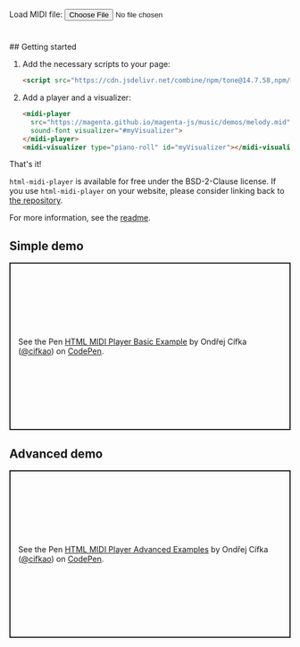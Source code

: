 ---
---

<div>
<midi-visualizer type="piano-roll" id="mainVisualizer" src="https://cdn.jsdelivr.net/gh/cifkao/html-midi-player@2b12128/jazz.mid"></midi-visualizer>
<midi-player src="https://cdn.jsdelivr.net/gh/cifkao/html-midi-player@2b12128/jazz.mid" sound-font visualizer="#mainVisualizer" id="mainPlayer">
</midi-player>
</div>

<p>
<label for="midiFile">Load MIDI file:</label>
<input type="file" id="midiFile" name="midiFile" accept="audio/midi, audio/x-midi">
</p>

<div markdown="1" style="margin-top: 5ex;">
## Getting started

1. Add the necessary scripts to your page:

   ```html
   <script src="https://cdn.jsdelivr.net/combine/npm/tone@14.7.58,npm/@magenta/music@1.22.1/es6/core.js,npm/focus-visible@5,npm/html-midi-player@1.4.0"></script>
   ```

2. Add a player and a visualizer:

   ```html
   <midi-player
     src="https://magenta.github.io/magenta-js/music/demos/melody.mid"
     sound-font visualizer="#myVisualizer">
   </midi-player>
   <midi-visualizer type="piano-roll" id="myVisualizer"></midi-visualizer>
   ```

That's it!

`html-midi-player` is available for free under the BSD-2-Clause license.
If you use `html-midi-player` on your website, please consider linking back to [the repository](https://github.com/cifkao/html-midi-player/).

For more information, see the [readme](https://github.com/cifkao/html-midi-player#readme).

## Simple demo

<p class="codepen" data-height="300" data-default-tab="html,result" data-slug-hash="WNwpLzL" data-user="cifkao" style="height: 300px; box-sizing: border-box; display: flex; align-items: center; justify-content: center; border: 2px solid; margin: 1em 0; padding: 1em;">
  <span>See the Pen <a href="https://codepen.io/cifkao/pen/WNwpLzL">
  HTML MIDI Player Basic Example</a> by Ondřej Cífka (<a href="https://codepen.io/cifkao">@cifkao</a>)
  on <a href="https://codepen.io">CodePen</a>.</span>
</p>


## Advanced demo

<p class="codepen" data-height="300" data-default-tab="html,result" data-slug-hash="GRZxqZN" data-user="cifkao" style="height: 300px; box-sizing: border-box; display: flex; align-items: center; justify-content: center; border: 2px solid; margin: 1em 0; padding: 1em;">
  <span>See the Pen <a href="https://codepen.io/cifkao/pen/GRZxqZN">
  HTML MIDI Player Advanced Examples</a> by Ondřej Cífka (<a href="https://codepen.io/cifkao">@cifkao</a>)
  on <a href="https://codepen.io">CodePen</a>.</span>
</p>
</div>


<script async src="https://cpwebassets.codepen.io/assets/embed/ei.js"></script>
